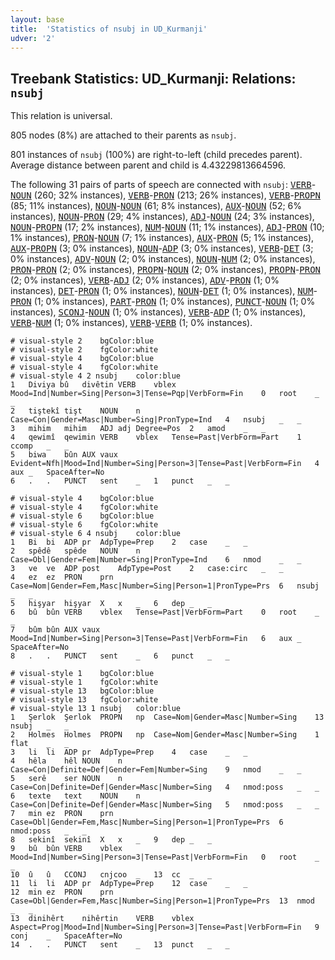 ```yaml
---
layout: base
title:  'Statistics of nsubj in UD_Kurmanji'
udver: '2'
---
```


## Treebank Statistics: UD_Kurmanji: Relations: `nsubj`

This relation is universal.

805 nodes (8%) are attached to their parents as `nsubj`.

801 instances of `nsubj` (100%) are right-to-left (child precedes parent).
Average distance between parent and child is 4.43229813664596.

The following 31 pairs of parts of speech are connected with `nsubj`: <tt><a href="kmr-pos-VERB.html">VERB</a></tt>-<tt><a href="kmr-pos-NOUN.html">NOUN</a></tt> (260; 32% instances), <tt><a href="kmr-pos-VERB.html">VERB</a></tt>-<tt><a href="kmr-pos-PRON.html">PRON</a></tt> (213; 26% instances), <tt><a href="kmr-pos-VERB.html">VERB</a></tt>-<tt><a href="kmr-pos-PROPN.html">PROPN</a></tt> (85; 11% instances), <tt><a href="kmr-pos-NOUN.html">NOUN</a></tt>-<tt><a href="kmr-pos-NOUN.html">NOUN</a></tt> (61; 8% instances), <tt><a href="kmr-pos-AUX.html">AUX</a></tt>-<tt><a href="kmr-pos-NOUN.html">NOUN</a></tt> (52; 6% instances), <tt><a href="kmr-pos-NOUN.html">NOUN</a></tt>-<tt><a href="kmr-pos-PRON.html">PRON</a></tt> (29; 4% instances), <tt><a href="kmr-pos-ADJ.html">ADJ</a></tt>-<tt><a href="kmr-pos-NOUN.html">NOUN</a></tt> (24; 3% instances), <tt><a href="kmr-pos-NOUN.html">NOUN</a></tt>-<tt><a href="kmr-pos-PROPN.html">PROPN</a></tt> (17; 2% instances), <tt><a href="kmr-pos-NUM.html">NUM</a></tt>-<tt><a href="kmr-pos-NOUN.html">NOUN</a></tt> (11; 1% instances), <tt><a href="kmr-pos-ADJ.html">ADJ</a></tt>-<tt><a href="kmr-pos-PRON.html">PRON</a></tt> (10; 1% instances), <tt><a href="kmr-pos-PRON.html">PRON</a></tt>-<tt><a href="kmr-pos-NOUN.html">NOUN</a></tt> (7; 1% instances), <tt><a href="kmr-pos-AUX.html">AUX</a></tt>-<tt><a href="kmr-pos-PRON.html">PRON</a></tt> (5; 1% instances), <tt><a href="kmr-pos-AUX.html">AUX</a></tt>-<tt><a href="kmr-pos-PROPN.html">PROPN</a></tt> (3; 0% instances), <tt><a href="kmr-pos-NOUN.html">NOUN</a></tt>-<tt><a href="kmr-pos-ADP.html">ADP</a></tt> (3; 0% instances), <tt><a href="kmr-pos-VERB.html">VERB</a></tt>-<tt><a href="kmr-pos-DET.html">DET</a></tt> (3; 0% instances), <tt><a href="kmr-pos-ADV.html">ADV</a></tt>-<tt><a href="kmr-pos-NOUN.html">NOUN</a></tt> (2; 0% instances), <tt><a href="kmr-pos-NOUN.html">NOUN</a></tt>-<tt><a href="kmr-pos-NUM.html">NUM</a></tt> (2; 0% instances), <tt><a href="kmr-pos-PRON.html">PRON</a></tt>-<tt><a href="kmr-pos-PRON.html">PRON</a></tt> (2; 0% instances), <tt><a href="kmr-pos-PROPN.html">PROPN</a></tt>-<tt><a href="kmr-pos-NOUN.html">NOUN</a></tt> (2; 0% instances), <tt><a href="kmr-pos-PROPN.html">PROPN</a></tt>-<tt><a href="kmr-pos-PRON.html">PRON</a></tt> (2; 0% instances), <tt><a href="kmr-pos-VERB.html">VERB</a></tt>-<tt><a href="kmr-pos-ADJ.html">ADJ</a></tt> (2; 0% instances), <tt><a href="kmr-pos-ADV.html">ADV</a></tt>-<tt><a href="kmr-pos-PRON.html">PRON</a></tt> (1; 0% instances), <tt><a href="kmr-pos-DET.html">DET</a></tt>-<tt><a href="kmr-pos-PRON.html">PRON</a></tt> (1; 0% instances), <tt><a href="kmr-pos-NOUN.html">NOUN</a></tt>-<tt><a href="kmr-pos-DET.html">DET</a></tt> (1; 0% instances), <tt><a href="kmr-pos-NUM.html">NUM</a></tt>-<tt><a href="kmr-pos-PRON.html">PRON</a></tt> (1; 0% instances), <tt><a href="kmr-pos-PART.html">PART</a></tt>-<tt><a href="kmr-pos-PRON.html">PRON</a></tt> (1; 0% instances), <tt><a href="kmr-pos-PUNCT.html">PUNCT</a></tt>-<tt><a href="kmr-pos-NOUN.html">NOUN</a></tt> (1; 0% instances), <tt><a href="kmr-pos-SCONJ.html">SCONJ</a></tt>-<tt><a href="kmr-pos-NOUN.html">NOUN</a></tt> (1; 0% instances), <tt><a href="kmr-pos-VERB.html">VERB</a></tt>-<tt><a href="kmr-pos-ADP.html">ADP</a></tt> (1; 0% instances), <tt><a href="kmr-pos-VERB.html">VERB</a></tt>-<tt><a href="kmr-pos-NUM.html">NUM</a></tt> (1; 0% instances), <tt><a href="kmr-pos-VERB.html">VERB</a></tt>-<tt><a href="kmr-pos-VERB.html">VERB</a></tt> (1; 0% instances).


~~~ conllu
# visual-style 2	bgColor:blue
# visual-style 2	fgColor:white
# visual-style 4	bgColor:blue
# visual-style 4	fgColor:white
# visual-style 4 2 nsubj	color:blue
1	Diviya bû	divêtin	VERB	vblex	Mood=Ind|Number=Sing|Person=3|Tense=Pqp|VerbForm=Fin	0	root	_	_
2	tiştekî	tişt	NOUN	n	Case=Con|Gender=Masc|Number=Sing|PronType=Ind	4	nsubj	_	_
3	mihim	mihim	ADJ	adj	Degree=Pos	2	amod	_	_
4	qewimî	qewimin	VERB	vblex	Tense=Past|VerbForm=Part	1	ccomp	_	_
5	biwa	bûn	AUX	vaux	Evident=Nfh|Mood=Ind|Number=Sing|Person=3|Tense=Past|VerbForm=Fin	4	aux	_	SpaceAfter=No
6	.	.	PUNCT	sent	_	1	punct	_	_

~~~


~~~ conllu
# visual-style 4	bgColor:blue
# visual-style 4	fgColor:white
# visual-style 6	bgColor:blue
# visual-style 6	fgColor:white
# visual-style 6 4 nsubj	color:blue
1	Bi	bi	ADP	pr	AdpType=Prep	2	case	_	_
2	spêdê	spêde	NOUN	n	Case=Obl|Gender=Fem|Number=Sing|PronType=Ind	6	nmod	_	_
3	ve	ve	ADP	post	AdpType=Post	2	case:circ	_	_
4	ez	ez	PRON	prn	Case=Nom|Gender=Fem,Masc|Number=Sing|Person=1|PronType=Prs	6	nsubj	_	_
5	hişyar	hişyar	X	x	_	6	dep	_	_
6	bû	bûn	VERB	vblex	Tense=Past|VerbForm=Part	0	root	_	_
7	bûm	bûn	AUX	vaux	Mood=Ind|Number=Sing|Person=3|Tense=Past|VerbForm=Fin	6	aux	_	SpaceAfter=No
8	.	.	PUNCT	sent	_	6	punct	_	_

~~~


~~~ conllu
# visual-style 1	bgColor:blue
# visual-style 1	fgColor:white
# visual-style 13	bgColor:blue
# visual-style 13	fgColor:white
# visual-style 13 1 nsubj	color:blue
1	Şerlok	Şerlok	PROPN	np	Case=Nom|Gender=Masc|Number=Sing	13	nsubj	_	_
2	Holmes	Holmes	PROPN	np	Case=Nom|Gender=Masc|Number=Sing	1	flat	_	_
3	li	li	ADP	pr	AdpType=Prep	4	case	_	_
4	hêla	hêl	NOUN	n	Case=Con|Definite=Def|Gender=Fem|Number=Sing	9	nmod	_	_
5	serê	ser	NOUN	n	Case=Con|Definite=Def|Gender=Masc|Number=Sing	4	nmod:poss	_	_
6	texte	text	NOUN	n	Case=Con|Definite=Def|Gender=Masc|Number=Sing	5	nmod:poss	_	_
7	min	ez	PRON	prn	Case=Obl|Gender=Fem,Masc|Number=Sing|Person=1|PronType=Prs	6	nmod:poss	_	_
8	sekinî	sekinî	X	x	_	9	dep	_	_
9	bû	bûn	VERB	vblex	Mood=Ind|Number=Sing|Person=3|Tense=Past|VerbForm=Fin	0	root	_	_
10	û	û	CCONJ	cnjcoo	_	13	cc	_	_
11	li	li	ADP	pr	AdpType=Prep	12	case	_	_
12	min	ez	PRON	prn	Case=Obl|Gender=Fem,Masc|Number=Sing|Person=1|PronType=Prs	13	nmod	_	_
13	dinihêrt	nihêrtin	VERB	vblex	Aspect=Prog|Mood=Ind|Number=Sing|Person=3|Tense=Past|VerbForm=Fin	9	conj	_	SpaceAfter=No
14	.	.	PUNCT	sent	_	13	punct	_	_

~~~


